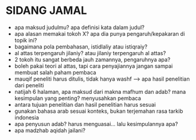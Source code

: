 # SIDANG JAMAL
- apa maksud judulmu? apa definisi kata dalam judul?
- apa alasan memakai tokoh X? apa dia punya pengaruh/kepakaran di topik ini?
- bagaimana pola pembahasan, istidlaliy atau istiqraiy? 
- al attas terpengaruh jilaniy? atau jilaniy terpengaruh al attas?
- 2 tokoh itu sangat berbeda jauh zamannya, pengaruhnya apa?
- boleh pakai teori al attas, tapi cara penyajiannya jangan sampai membuat salah paham pembaca
- mauqif peneliti harus ditulis, tidak hanya washf --> apa hasil penelitian dari peneliti
- natijah 6 halaman, apa maksud dari makna mafhum dan adab? mana kesimpulan yang penting? menyusahkan pembaca
- antara tujuan penelitian dan hasil penelitian harus sesuai
- gunakan bahasa arab sesuai konteks, bukan terjemahan rasa tarkib indonesia
- apa penyusun adab? harus menguasai... lalu kesimpulannya apa?
- apa madzhab aqidah jailani? 